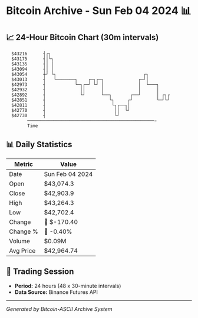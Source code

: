 # Bitcoin Archive - Sun Feb 04 2024 📊

## 📈 24-Hour Bitcoin Chart (30m intervals)

```
  $43216      ┤┌┐                                              
  $43175      ┤│└┐                                             
  $43135      ┤│ │                                             
  $43094      ┤│ │                                             
  $43054      ┼┘ └┐                                 ┌┐         
  $43013      ┤   └───────┐    ┌─┐┌─┐             ┌─┘│         
  $42973      ┤           └─┐┌─┘ └┘ │             │  └───┐     
  $42932      ┤             ││      │             │      │     
  $42892      ┤             └┘      └──┐       ┌──┘      │ ┌┐┌ 
  $42851      ┤                        └┐     ┌┘         └─┘└┘ 
  $42811      ┤                         └┐┌──┐│                
  $42770      ┤                          ││  └┘                
  $42730      ┤                          └┘                    
        ────────────────────────────────────────────────→
        Time
```

## 📊 Daily Statistics

| Metric | Value |
|--------|-------|
| Date | Sun Feb 04 2024 |
| Open | $43,074.3 |
| Close | $42,903.9 |
| High | $43,264.3 |
| Low | $42,702.4 |
| Change | 🔴 $-170.40 |
| Change % | 🔴 -0.40% |
| Volume | $0.09M |
| Avg Price | $42,964.74 |

## 📅 Trading Session

- **Period:** 24 hours (48 x 30-minute intervals)
- **Data Source:** Binance Futures API

---
*Generated by Bitcoin-ASCII Archive System*
